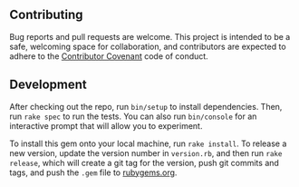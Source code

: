 ## Contributing

Bug reports and pull requests are welcome. This project is intended to be a
safe, welcoming space for collaboration, and contributors are expected to
adhere to the [Contributor Covenant](http://contributor-covenant.org) code of
conduct.

## Development

After checking out the repo, run `bin/setup` to install dependencies. Then, run
`rake spec` to run the tests. You can also run `bin/console` for an interactive
prompt that will allow you to experiment.

To install this gem onto your local machine, run `rake install`. To release a
new version, update the version number in `version.rb`, and then run `rake
release`, which will create a git tag for the version, push git commits and
tags, and push the `.gem` file to [rubygems.org](https://rubygems.org).
